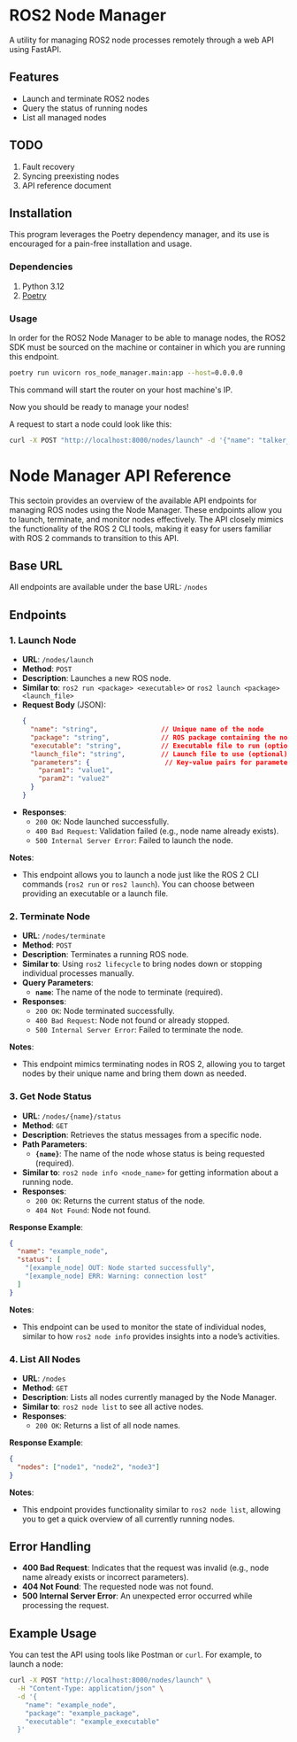 # ROS2 Node Manager

A utility for managing ROS2 node processes remotely through a web API using FastAPI.

## Features

- Launch and terminate ROS2 nodes
- Query the status of running nodes
- List all managed nodes

## TODO
1. Fault recovery
2. Syncing preexisting nodes
3. API reference document

## Installation

This program leverages the Poetry dependency manager, and its use is encouraged for a pain-free installation and usage.

### Dependencies

1. Python 3.12
2. [Poetry](https://python-poetry.org/docs/#installing-with-the-official-installer)

### Usage

In order for the ROS2 Node Manager to be able to manage nodes, the ROS2 SDK must be sourced on the machine or container in which you are running this endpoint.

```bash
poetry run uvicorn ros_node_manager.main:app --host=0.0.0.0
```

This command will start the router on your host machine's IP.

Now you should be ready to manage your nodes!

A request to start a node could look like this:
```bash
curl -X POST "http://localhost:8000/nodes/launch" -d '{"name": "talker_node_example", "package": "demo_nodes_cpp", "executable": "talker"}' -H "Content-Type: application/json"
```

# Node Manager API Reference

This sectoin provides an overview of the available API endpoints for managing ROS nodes using the Node Manager. These endpoints allow you to launch, terminate, and monitor nodes effectively. The API closely mimics the functionality of the ROS 2 CLI tools, making it easy for users familiar with ROS 2 commands to transition to this API.

## Base URL

All endpoints are available under the base URL: `/nodes`

## Endpoints

### 1. Launch Node

- **URL**: `/nodes/launch`
- **Method**: `POST`
- **Description**: Launches a new ROS node.
- **Similar to**: `ros2 run <package> <executable>` or `ros2 launch <package> <launch_file>`
- **Request Body** (JSON):
  ```json
  {
    "name": "string",                // Unique name of the node
    "package": "string",             // ROS package containing the node
    "executable": "string",          // Executable file to run (optional)
    "launch_file": "string",         // Launch file to use (optional)
    "parameters": {                   // Key-value pairs for parameters (optional)
      "param1": "value1",
      "param2": "value2"
    }
  }
  ```
- **Responses**:
  - `200 OK`: Node launched successfully.
  - `400 Bad Request`: Validation failed (e.g., node name already exists).
  - `500 Internal Server Error`: Failed to launch the node.

**Notes**:
- This endpoint allows you to launch a node just like the ROS 2 CLI commands (`ros2 run` or `ros2 launch`). You can choose between providing an executable or a launch file.

### 2. Terminate Node

- **URL**: `/nodes/terminate`
- **Method**: `POST`
- **Description**: Terminates a running ROS node.
- **Similar to**: Using `ros2 lifecycle` to bring nodes down or stopping individual processes manually.
- **Query Parameters**:
  - **`name`**: The name of the node to terminate (required).
- **Responses**:
  - `200 OK`: Node terminated successfully.
  - `400 Bad Request`: Node not found or already stopped.
  - `500 Internal Server Error`: Failed to terminate the node.

**Notes**:
- This endpoint mimics terminating nodes in ROS 2, allowing you to target nodes by their unique name and bring them down as needed.

### 3. Get Node Status

- **URL**: `/nodes/{name}/status`
- **Method**: `GET`
- **Description**: Retrieves the status messages from a specific node.
- **Path Parameters**:
  - **`{name}`**: The name of the node whose status is being requested (required).
- **Similar to**: `ros2 node info <node_name>` for getting information about a running node.
- **Responses**:
  - `200 OK`: Returns the current status of the node.
  - `404 Not Found`: Node not found.

**Response Example**:
  ```json
  {
    "name": "example_node",
    "status": [
      "[example_node] OUT: Node started successfully",
      "[example_node] ERR: Warning: connection lost"
    ]
  }
  ```

**Notes**:
- This endpoint can be used to monitor the state of individual nodes, similar to how `ros2 node info` provides insights into a node’s activities.

### 4. List All Nodes

- **URL**: `/nodes`
- **Method**: `GET`
- **Description**: Lists all nodes currently managed by the Node Manager.
- **Similar to**: `ros2 node list` to see all active nodes.
- **Responses**:
  - `200 OK`: Returns a list of all node names.

**Response Example**:
  ```json
  {
    "nodes": ["node1", "node2", "node3"]
  }
  ```

**Notes**:
- This endpoint provides functionality similar to `ros2 node list`, allowing you to get a quick overview of all currently running nodes.

## Error Handling

- **400 Bad Request**: Indicates that the request was invalid (e.g., node name already exists or incorrect parameters).
- **404 Not Found**: The requested node was not found.
- **500 Internal Server Error**: An unexpected error occurred while processing the request.

## Example Usage

You can test the API using tools like Postman or `curl`. For example, to launch a node:

```bash
curl -X POST "http://localhost:8000/nodes/launch" \
  -H "Content-Type: application/json" \
  -d '{
    "name": "example_node",
    "package": "example_package",
    "executable": "example_executable"
  }'
```

